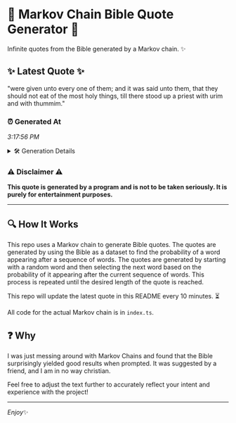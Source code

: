 # 📖 Markov Chain Bible Quote Generator 📖

Infinite quotes from the Bible generated by a Markov chain. ✨

## ✨ Latest Quote ✨
"were given unto every one of them; and it was said unto them, that they should not eat of the most holy things, till there stood up a priest with urim and with thummim."

### ⏰ Generated At
*3:17:56 PM*

<details>
    <summary>🛠️ Generation Details</summary>
    <p>
        <strong>🌱 Seed:</strong> were<br>
        <strong>🔄 Iterations:</strong> 33<br>
        <strong>📜 Context History:</strong><br>[ were ]: given<br>[ were, given ]: unto<br>[ were, given, unto ]: every<br>[ were, given, unto, every ]: one<br>[ were, given, unto, every, one ]: of<br>[ were, given, unto, every, one, of ]: them;<br>[ given, unto, every, one, of, them; ]: and<br>[ unto, every, one, of, them;, and ]: it<br>[ every, one, of, them;, and, it ]: was<br>[ one, of, them;, and, it, was ]: said<br>[ of, them;, and, it, was, said ]: unto<br>[ them;, and, it, was, said, unto ]: them,<br>[ and, it, was, said, unto, them, ]: that<br>[ it, was, said, unto, them,, that ]: they<br>[ was, said, unto, them,, that, they ]: should<br>[ said, unto, them,, that, they, should ]: not<br>[ unto, them,, that, they, should, not ]: eat<br>[ them,, that, they, should, not, eat ]: of<br>[ that, they, should, not, eat, of ]: the<br>[ they, should, not, eat, of, the ]: most<br>[ should, not, eat, of, the, most ]: holy<br>[ not, eat, of, the, most, holy ]: things,<br>[ eat, of, the, most, holy, things, ]: till<br>[ of, the, most, holy, things,, till ]: there<br>[ the, most, holy, things,, till, there ]: stood<br>[ most, holy, things,, till, there, stood ]: up<br>[ holy, things,, till, there, stood, up ]: a<br>[ things,, till, there, stood, up, a ]: priest<br>[ till, there, stood, up, a, priest ]: with<br>[ there, stood, up, a, priest, with ]: urim<br>[ stood, up, a, priest, with, urim ]: and<br>[ up, a, priest, with, urim, and ]: with<br>[ a, priest, with, urim, and, with ]: thummim.<br>
    </p>
</details>

### ⚠️ Disclaimer ⚠️
**This quote is generated by a program and is not to be taken seriously. It is purely for entertainment purposes.**

---

## 🔍 How It Works

This repo uses a Markov chain to generate Bible quotes. The quotes are generated by using the Bible as a dataset to find the probability of a word appearing after a sequence of words. The quotes are generated by starting with a random word and then selecting the next word based on the probability of it appearing after the current sequence of words. This process is repeated until the desired length of the quote is reached.

This repo will update the latest quote in this README every 10 minutes. ⏳

All code for the actual Markov chain is in `index.ts`.

## ❓ Why

I was just messing around with Markov Chains and found that the Bible surprisingly yielded good results when prompted. 
It was suggested by a friend, and I am in no way christian.

Feel free to adjust the text further to accurately reflect your intent and experience with the project!

---

*Enjoy*✨

